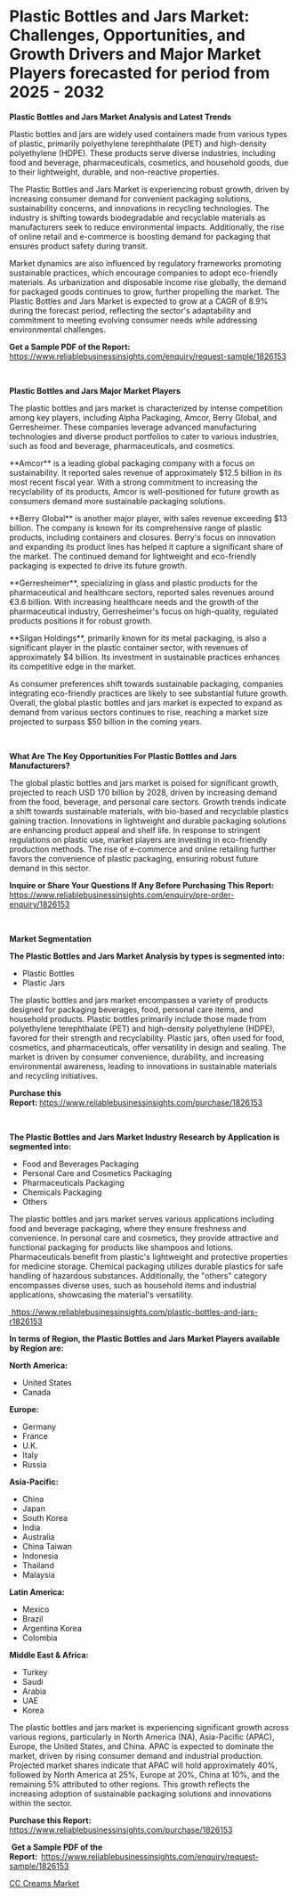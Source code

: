 <p><h1>Plastic Bottles and Jars Market: Challenges, Opportunities, and Growth Drivers and Major Market Players forecasted for period from 2025 - 2032</h1></p><p><strong>Plastic Bottles and Jars Market Analysis and Latest Trends</strong></p>
<p><p>Plastic bottles and jars are widely used containers made from various types of plastic, primarily polyethylene terephthalate (PET) and high-density polyethylene (HDPE). These products serve diverse industries, including food and beverage, pharmaceuticals, cosmetics, and household goods, due to their lightweight, durable, and non-reactive properties.</p><p>The Plastic Bottles and Jars Market is experiencing robust growth, driven by increasing consumer demand for convenient packaging solutions, sustainability concerns, and innovations in recycling technologies. The industry is shifting towards biodegradable and recyclable materials as manufacturers seek to reduce environmental impacts. Additionally, the rise of online retail and e-commerce is boosting demand for packaging that ensures product safety during transit.</p><p>Market dynamics are also influenced by regulatory frameworks promoting sustainable practices, which encourage companies to adopt eco-friendly materials. As urbanization and disposable income rise globally, the demand for packaged goods continues to grow, further propelling the market. The Plastic Bottles and Jars Market is expected to grow at a CAGR of 8.9% during the forecast period, reflecting the sector's adaptability and commitment to meeting evolving consumer needs while addressing environmental challenges.</p></p>
<p><strong>Get a Sample PDF of the Report:&nbsp;</strong> <a href="https://www.reliablebusinessinsights.com/enquiry/request-sample/1826153?utm_campaign=2731&utm_medium=2&utm_source=Github&utm_content=ia&utm_term=04042025&utm_id=plastic-bottles-and-jars">https://www.reliablebusinessinsights.com/enquiry/request-sample/1826153</a></p>
<p>&nbsp;</p>
<p><strong>Plastic Bottles and Jars Major Market Players</strong></p>
<p><p>The plastic bottles and jars market is characterized by intense competition among key players, including Alpha Packaging, Amcor, Berry Global, and Gerresheimer. These companies leverage advanced manufacturing technologies and diverse product portfolios to cater to various industries, such as food and beverage, pharmaceuticals, and cosmetics.</p><p>**Amcor** is a leading global packaging company with a focus on sustainability. It reported sales revenue of approximately $12.5 billion in its most recent fiscal year. With a strong commitment to increasing the recyclability of its products, Amcor is well-positioned for future growth as consumers demand more sustainable packaging solutions.</p><p>**Berry Global** is another major player, with sales revenue exceeding $13 billion. The company is known for its comprehensive range of plastic products, including containers and closures. Berry's focus on innovation and expanding its product lines has helped it capture a significant share of the market. The continued demand for lightweight and eco-friendly packaging is expected to drive its future growth.</p><p>**Gerresheimer**, specializing in glass and plastic products for the pharmaceutical and healthcare sectors, reported sales revenues around €3.6 billion. With increasing healthcare needs and the growth of the pharmaceutical industry, Gerresheimer's focus on high-quality, regulated products positions it for robust growth.</p><p>**Silgan Holdings**, primarily known for its metal packaging, is also a significant player in the plastic container sector, with revenues of approximately $4 billion. Its investment in sustainable practices enhances its competitive edge in the market.</p><p>As consumer preferences shift towards sustainable packaging, companies integrating eco-friendly practices are likely to see substantial future growth. Overall, the global plastic bottles and jars market is expected to expand as demand from various sectors continues to rise, reaching a market size projected to surpass $50 billion in the coming years.</p></p>
<p>&nbsp;</p>
<p><strong>What Are The Key Opportunities For Plastic Bottles and Jars Manufacturers?</strong></p>
<p><p>The global plastic bottles and jars market is poised for significant growth, projected to reach USD 170 billion by 2028, driven by increasing demand from the food, beverage, and personal care sectors. Growth trends indicate a shift towards sustainable materials, with bio-based and recyclable plastics gaining traction. Innovations in lightweight and durable packaging solutions are enhancing product appeal and shelf life. In response to stringent regulations on plastic use, market players are investing in eco-friendly production methods. The rise of e-commerce and online retailing further favors the convenience of plastic packaging, ensuring robust future demand in this sector.</p></p>
<p><strong>Inquire or Share Your Questions If Any Before Purchasing This Report:</strong> <a href="https://www.reliablebusinessinsights.com/enquiry/pre-order-enquiry/1826153?utm_campaign=2731&utm_medium=2&utm_source=Github&utm_content=ia&utm_term=04042025&utm_id=plastic-bottles-and-jars">https://www.reliablebusinessinsights.com/enquiry/pre-order-enquiry/1826153</a></p>
<p>&nbsp;</p>
<p><strong>Market Segmentation</strong></p>
<p><strong>The Plastic Bottles and Jars Market Analysis by types is segmented into:</strong></p>
<p><ul><li>Plastic Bottles</li><li>Plastic Jars</li></ul></p>
<p><p>The plastic bottles and jars market encompasses a variety of products designed for packaging beverages, food, personal care items, and household products. Plastic bottles primarily include those made from polyethylene terephthalate (PET) and high-density polyethylene (HDPE), favored for their strength and recyclability. Plastic jars, often used for food, cosmetics, and pharmaceuticals, offer versatility in design and sealing. The market is driven by consumer convenience, durability, and increasing environmental awareness, leading to innovations in sustainable materials and recycling initiatives.</p></p>
<p><strong>Purchase this Report:&nbsp;</strong><a href="https://www.reliablebusinessinsights.com/purchase/1826153?utm_campaign=2731&utm_medium=2&utm_source=Github&utm_content=ia&utm_term=04042025&utm_id=plastic-bottles-and-jars">https://www.reliablebusinessinsights.com/purchase/1826153</a></p>
<p>&nbsp;</p>
<p><strong>The Plastic Bottles and Jars Market Industry Research by Application is segmented into:</strong></p>
<p><ul><li>Food and Beverages Packaging</li><li>Personal Care and Cosmetics Packaging</li><li>Pharmaceuticals Packaging</li><li>Chemicals Packaging</li><li>Others</li></ul></p>
<p><p>The plastic bottles and jars market serves various applications including food and beverage packaging, where they ensure freshness and convenience. In personal care and cosmetics, they provide attractive and functional packaging for products like shampoos and lotions. Pharmaceuticals benefit from plastic's lightweight and protective properties for medicine storage. Chemical packaging utilizes durable plastics for safe handling of hazardous substances. Additionally, the "others" category encompasses diverse uses, such as household items and industrial applications, showcasing the material's versatility.</p></p>
<p><a href="https://www.reliablebusinessinsights.com/plastic-bottles-and-jars-r1826153?utm_campaign=2731&utm_medium=2&utm_source=Github&utm_content=ia&utm_term=04042025&utm_id=plastic-bottles-and-jars">&nbsp;https://www.reliablebusinessinsights.com/plastic-bottles-and-jars-r1826153</a></p>
<p><strong>In terms of Region, the Plastic Bottles and Jars Market Players available by Region are:</strong></p>
<p>
    <p> <strong> North America: </strong>
        <ul>
            <li>United States</li>
            <li>Canada</li>
        </ul>
        </p> 
    <p> <strong> Europe: </strong>
        <ul>
            <li>Germany</li>
            <li>France</li>
            <li>U.K.</li>
            <li>Italy</li>
            <li>Russia</li>
        </ul>
        </p> 
    <p> <strong> Asia-Pacific: </strong>
        <ul>
            <li>China</li>
            <li>Japan</li>
            <li>South Korea</li>
            <li>India</li>
            <li>Australia</li>
            <li>China Taiwan</li>
            <li>Indonesia</li>
            <li>Thailand</li>
            <li>Malaysia</li>
        </ul>
        </p> 
    <p> <strong> Latin America: </strong>
        <ul>
            <li>Mexico</li>
            <li>Brazil</li>
            <li>Argentina Korea</li>
            <li>Colombia</li>
        </ul>
        </p> 
    <p> <strong> Middle East & Africa: </strong>
        <ul>
            <li>Turkey</li>
            <li>Saudi</li>
            <li>Arabia</li>
            <li>UAE</li>
            <li>Korea</li>
        </ul>
    </p>
    </p>
<p><p>The plastic bottles and jars market is experiencing significant growth across various regions, particularly in North America (NA), Asia-Pacific (APAC), Europe, the United States, and China. APAC is expected to dominate the market, driven by rising consumer demand and industrial production. Projected market shares indicate that APAC will hold approximately 40%, followed by North America at 25%, Europe at 20%, China at 10%, and the remaining 5% attributed to other regions. This growth reflects the increasing adoption of sustainable packaging solutions and innovations within the sector.</p></p>
<p><strong>Purchase this Report: </strong><a href="https://www.reliablebusinessinsights.com/purchase/1826153?utm_campaign=2731&utm_medium=2&utm_source=Github&utm_content=ia&utm_term=04042025&utm_id=plastic-bottles-and-jars">https://www.reliablebusinessinsights.com/purchase/1826153</a></p>
<p>&nbsp;<strong>Get a Sample PDF of the Report:&nbsp;&nbsp;</strong><a href="https://www.reliablebusinessinsights.com/enquiry/request-sample/1826153?utm_campaign=2731&utm_medium=2&utm_source=Github&utm_content=ia&utm_term=04042025&utm_id=plastic-bottles-and-jars">https://www.reliablebusinessinsights.com/enquiry/request-sample/1826153</a></p>
<p><strong></strong></p>
<p><p><a href="https://github.com/viipposahko25/Market-Research-Report-List-1/blob/main/cc-creams-market.md?utm_campaign=2731&utm_medium=2&utm_source=Github&utm_content=ia&utm_term=04042025&utm_id=plastic-bottles-and-jars">CC Creams Market</a></p></p>